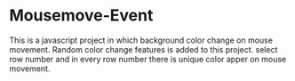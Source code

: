 # Mousemove-Event
This is a javascript project in which background color change on mouse movement.
Random color change features is added to this project.
select row number and in every row number there is unique color apper on mouse movement.
